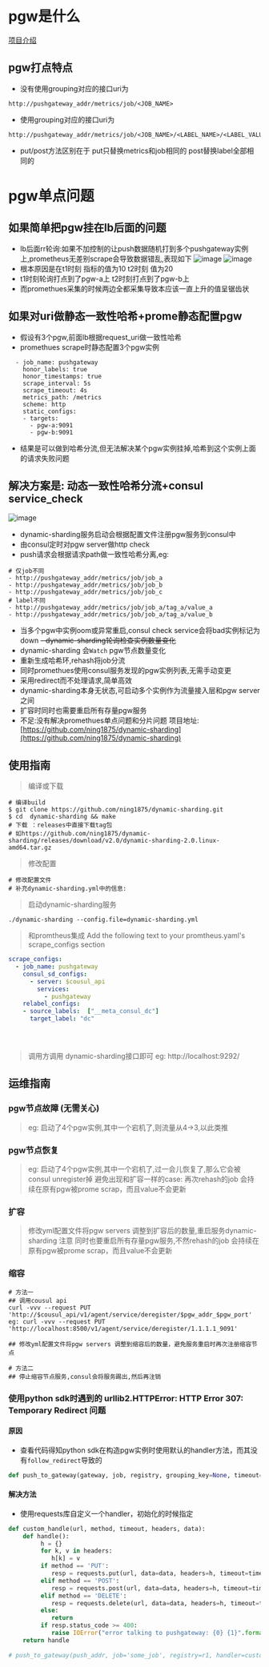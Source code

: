 # pgw是什么
[项目介绍](https://github.com/prometheus/pushgateway)
## pgw打点特点

- 没有使用grouping对应的接口uri为 
```
http://pushgateway_addr/metrics/job/<JOB_NAME>
```
- 使用grouping对应的接口uri为 
```
http://pushgateway_addr/metrics/job/<JOB_NAME>/<LABEL_NAME>/<LABEL_VALUE>
```
- put/post方法区别在于 put只替换metrics和job相同的 post替换label全部相同的
# pgw单点问题
## 如果简单把pgw挂在lb后面的问题
- lb后面rr轮询:如果不加控制的让push数据随机打到多个pushgateway实例上,prometheus无差别scrape会导致数据错乱,表现如下
![image](https://github.com/ning1875/dynamic-sharding/blob/master/images/pgw_miss.png)
![image](https://github.com/ning1875/dynamic-sharding/blob/master/images/pgw_miss2.png)
- 根本原因是在t1时刻 指标的值为10 t2时刻 值为20
- t1时刻轮询打点到了pgw-a上 t2时刻打点到了pgw-b上
- 而promethues采集的时候两边全都采集导致本应该一直上升的值呈锯齿状
## 如果对uri做静态一致性哈希+prome静态配置pgw
- 假设有3个pgw,前面lb根据request_uri做一致性哈希
- promethues scrape时静态配置3个pgw实例
```
  - job_name: pushgateway
    honor_labels: true
    honor_timestamps: true
    scrape_interval: 5s
    scrape_timeout: 4s
    metrics_path: /metrics
    scheme: http
    static_configs:
    - targets:
      - pgw-a:9091
      - pgw-b:9091

```
- 结果是可以做到哈希分流,但无法解决某个pgw实例挂掉,哈希到这个实例上面的请求失败问题
## 解决方案是: 动态一致性哈希分流+consul service_check
![image](https://github.com/ning1875/dynamic-sharding/blob/master/images/log.jpg)
- dynamic-sharding服务启动会根据配置文件注册pgw服务到consul中
- 由consul定时对pgw server做http check
- push请求会根据请求path做一致性哈希分离,eg:
```
# 仅job不同
- http://pushgateway_addr/metrics/job/job_a
- http://pushgateway_addr/metrics/job/job_b
- http://pushgateway_addr/metrics/job/job_c
# label不同
- http://pushgateway_addr/metrics/job/job_a/tag_a/value_a
- http://pushgateway_addr/metrics/job/job_a/tag_a/value_b
```
- 当多个pgw中实例oom或异常重启,consul check service会将bad实例标记为down
~~- dynamic-sharding轮询检查实例数量变化~~
- dynamic-sharding 会`Watch` pgw节点数量变化
- 重新生成哈希环,rehash将job分流
- 同时promethues使用consul服务发现的pgw实例列表,无需手动变更
- 采用redirect而不处理请求,简单高效
- dynamic-sharding本身无状态,可启动多个实例作为流量接入层和pgw server之间
- 扩容时同时也需要重启所有存量pgw服务
- 不足:没有解决promethues单点问题和分片问题
项目地址: [https://github.com/ning1875/dynamic-sharding](https://github.com/ning1875/dynamic-sharding)

## 使用指南
   
> 编译或下载
```shell script
# 编译build
$ git clone https://github.com/ning1875/dynamic-sharding.git
$ cd  dynamic-sharding && make 
# 下载 ：releases中直接下载tag包
# 如https://github.com/ning1875/dynamic-sharding/releases/download/v2.0/dynamic-sharding-2.0.linux-amd64.tar.gz
```

> 修改配置
```shell script
# 修改配置文件
# 补充dynamic-sharding.yml中的信息:
```

> 启动dynamic-sharding服务

```shell script
./dynamic-sharding --config.file=dynamic-sharding.yml
```
 
> 和promtheus集成 
> Add the following text to your promtheus.yaml's scrape_configs section
```yaml
scrape_configs:
  - job_name: pushgateway
    consul_sd_configs:
      - server: $cousul_api
        services:
          - pushgateway
    relabel_configs:
    - source_labels:  ["__meta_consul_dc"]
      target_label: "dc"





```
> 调用方调用 dynamic-sharding接口即可 eg: http://localhost:9292/

## 运维指南

### pgw节点故障 (无需关心) 
> eg: 启动了4个pgw实例,其中一个宕机了,则流量从4->3,以此类推


### pgw节点恢复 
> eg: 启动了4个pgw实例,其中一个宕机了,过一会儿恢复了,那么它会被consul unregister掉
> 避免出现和扩容一样的case: 再次rehash的job 会持续在原有pgw被prome scrap，而且value不会更新



### 扩容
> 修改yml配置文件将pgw servers 调整到扩容后的数量,重启服务dynamic-sharding 
> 注意 同时也要重启所有存量pgw服务,不然rehash的job 会持续在原有pgw被prome scrap，而且value不会更新



### 缩容

```shell script
# 方法一
## 调用cousul api  
curl -vvv --request PUT 'http://$cousul_api/v1/agent/service/deregister/$pgw_addr_$pgw_port'
eg: curl -vvv --request PUT 'http://localhost:8500/v1/agent/service/deregister/1.1.1.1_9091'

## 修改yml配置文件将pgw servers 调整到缩容后的数量，避免服务重启时再次注册缩容节点

# 方法二
## 停止缩容节点服务,consul会将服务踢出,然后再注销

```




### 使用python sdk时遇到的 urllib2.HTTPError: HTTP Error 307: Temporary Redirect 问题
#### 原因
- 查看代码得知python sdk在构造pgw实例时使用默认的handler方法，而其没有`follow_redirect`导致的

```python
def push_to_gateway(gateway, job, registry, grouping_key=None, timeout=30,handler=default_handler):
```

#### 解决方法

- 使用requests库自定义一个handler，初始化的时候指定

```python
def custom_handle(url, method, timeout, headers, data):
    def handle():
         h = {}
         for k, v in headers:
            h[k] = v
         if method == 'PUT':
            resp = requests.put(url, data=data, headers=h, timeout=timeout)
         elif method == 'POST':
            resp = requests.post(url, data=data, headers=h, timeout=timeout)
         elif method == 'DELETE':
            resp = requests.delete(url, data=data, headers=h, timeout=timeout)
         else:
            return
         if resp.status_code >= 400:
            raise IOError("error talking to pushgateway: {0} {1}".format(resp.status_code, resp.text))
    return handle
 
# push_to_gateway(push_addr, job='some_job', registry=r1, handler=custom_handle)
```



